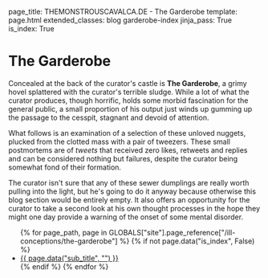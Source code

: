 page_title: THEMONSTROUSCAVALCA.DE - The Garderobe
template: page.html
extended_classes: blog garderobe-index
jinja_pass: True
is_index: True

# The Garderobe

Concealed at the back of the curator's castle is **The Garderobe**, a grimy hovel splattered with the curator's terrible sludge.
While a lot of what the curator produces, though horrific, holds some morbid fascination for the general public, a small proportion
of his output just winds up gumming up the passage to the cesspit, stagnant and devoid of attention.

What follows is an examination of a selection of these unloved nuggets, plucked from the clotted mass with a pair of tweezers.  These
small postmortems are of _tweets_ that received zero likes, retweets and replies and can be considered nothing but failures, despite the 
curator being somewhat fond of their formation.

The curator isn't sure that any of these sewer dumplings are really worth pulling into the light, but he's going to do it anyway because
otherwise this blog section would be entirely empty. It also offers an opportunity for the curator to take a second look at his own thought processes
in the hope they might one day provide a warning of the onset of some mental disorder.

<ul>
{% for page_path, page in GLOBALS["site"].page_reference["/ill-conceptions/the-garderobe"] %}
    {% if not page.data("is_index", False) %}
        <li><a href="{{ page.target_url }}">{{ page.data("sub_title", "") }}</a></li>
    {% endif %}
{% endfor %}
</ul>